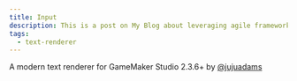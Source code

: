 ```yaml
---
title: Input
description: This is a post on My Blog about leveraging agile frameworks.
tags:
  - text-renderer
---
```


A modern text renderer for GameMaker Studio 2.3.6+ by [@jujuadams](https://github.com/JujuAdams/)

